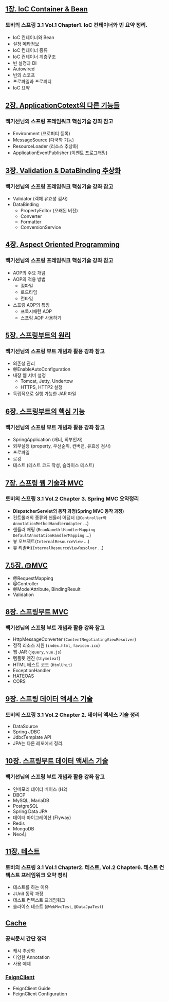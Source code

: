 ## [1장. IoC Container & Bean](./01_IoC-Container/README.md)

### 토비의 스프링 3.1 Vol.1 Chapter1. IoC 컨테이너와 빈 요약 정리.

- IoC 컨테이너와 Bean
- 설정 메타정보
- IoC 컨테이너 종류
- IoC 컨테이너 계층구조
- 빈 설정과 DI
- Autowired
- 빈의 스코프
- 프로파일과 프로퍼티
- IoC 요약

## [2장. ApplicationCotext의 다른 기능들](./02_ApplicationContextDetail/README.md)

### 백기선님의 스프링 프레임워크 핵심기술 강좌 참고

- Environment (프로퍼티 등록)
- MessageSource (다국화 기능)
- ResourceLoader (리소스 추상화)
- ApplicationEventPublisher (이벤트 프로그래밍)

## [3장. Validation &amp; DataBinding 추상화](./03_ValidationDataBinding/README.md)

### 백기선님의 스프링 프레임워크 핵심기술 강좌 참고

- Validator (객체 유효성 검사)
- DataBinding
  - PropertyEditor (오래된 버전)
  - Converter
  - Formatter
  - ConversionService

## [4장. Aspect Oriented Programming](./04_AOP/README.md)

### 백기선님의 스프링 프레임워크 핵심기술 강좌 참고

- AOP의 주요 개념
- AOP의 적용 방법
  - 컴파일
  - 로드타임
  - 런타임
- 스프링 AOP의 특징
  - 프록시패턴 AOP
  - 스프링 AOP 사용하기

## [5장. 스프링부트의 원리](./05_SpringBootPrinciple/README.md)

### 백기선님의 스프링 부트 개념과 활용 강좌 참고

- 의존성 관리
- @EnableAutoConfiguration
- 내장 웹 서버 설정
  - Tomcat, Jetty, Undertow
  - HTTPS, HTTP2 설정
- 독립적으로 실행 가능한 JAR 파일

## [6장. 스프링부트의 핵심 기능](./06_SpringBootCoreFeature/README.md)

### 백기선님의 스프링 부트 개념과 활용 강좌 참고

- SpringApplication (배너, 외부인자)
- 외부설정 (property, 우선순위, 컨버젼, 유효성 검사)
- 프로파일
- 로깅
- 테스트 (테스트 코드 작성, 슬라이스 테스트)

## [7장. 스프링 웹 기술과 MVC](./07_SpringMVC/README.md)

### 토비의 스프링 3.1 Vol.2 Chapter 3. Spring MVC 요약정리

- **DispatcherServlet의 동작 과정(Spring MVC 동작 과정)**
- 컨트롤러의 종류와 핸들러 어댑터 (`@Controller와 AnnotationMethodHandlerAdapter` ...)
- 핸들러 매핑 (`BeanNameUrlHandlerMapping` `DefaultAnnotationHandlerMapping` ...)
- 뷰 오브젝트(`InternalResourceView` ...)
- 뷰 리졸버(`InternalResourceViewResolver` ...)

## [7.5장. @MVC](./08_@MVC/README.md)

- @RequestMapping
- @Controller
- @ModelAttribute, BindingResult
- Validation

## [8장. 스프링부트 MVC](./08_SpringBootMVC/README.md)

### 백기선님의 스프링 부트 개념과 활용 강좌 참고

- HttpMessageConverter (`ContentNegotiatingViewResolver`)
- 정적 리소스 지원 (`index.html`, `favicon.ico`)
- 웹 JAR (`jquery`, `vue.js`)
- 템플릿 엔진 (`thymeleaf`)
- HTML 테스트 코드 (`HtmlUnit`)
- ExceptionHandler
- HATEOAS
- CORS

## [9장. 스프링 데이터 액세스 기술](./09_SpringDataAccess/README.md)

### 토비의 스프링 3.1 Vol.2 Chapter 2. 데이터 액세스 기술 정리

- DataSource
- Spring JDBC
- JdbcTemplate API
- JPA는 다른 레포에서 정리.

## [10장. 스프링부트 데이터 액세스 기술](./10_SpringBootDataAccess/README.md)

### 백기선님의 스프링 부트 개념과 활용 강좌 참고

- 인메모리 데이터 베이스 (H2)
- DBCP
- MySQL, MariaDB
- PostgreSQL
- Spring Data JPA
- 데이터 마이그레이션 (Flyway)
- Redis
- MongoDB
- Neo4j

## [11장. 테스트](./11_Test/README.md)

### 토비의 스프링 3.1 Vol.1 Chapter2. 테스트, Vol.2 Chapter6. 테스트 컨텍스트 프레임워크 요약 정리

- 테스트를 하는 이유
- JUnit 동작 과정
- 테스트 컨텍스트 프레임워크
- 슬라이스 테스트 (`@WebMvcTest`, `@DataJpaTest`)


## [Cache](./13_Cache/README.md)

### 공식문서 간단 정리

- 캐시 추상화
- 다양한 Annotation
- 사용 예제



### [FeignClient](./91_FeignClient/README.md)

- FeignClient Guide
- FeignClient Configuration